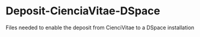 # Deposit-CienciaVitae-DSpace
Files needed to enable the deposit from CienciVitae to a DSpace installation

